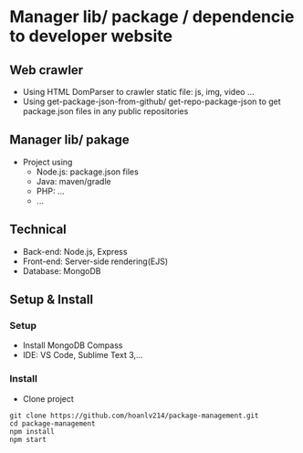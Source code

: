 # Manager lib/ package / dependencie to developer website

## Web crawler
- Using HTML DomParser to crawler static file: js, img, video ...
- Using get-package-json-from-github/ get-repo-package-json to get package.json files in any public repositories

## Manager lib/ pakage
- Project using 
  - Node.js: package.json files
  - Java: maven/gradle
  - PHP: ...
  - ...
  
## Technical
- Back-end: Node.js, Express
- Front-end: Server-side rendering(EJS)
- Database: MongoDB

## Setup & Install

### Setup
- Install MongoDB Compass
- IDE: VS Code, Sublime Text 3,...

### Install

- Clone project 
```
git clone https://github.com/hoanlv214/package-management.git
cd package-management
npm install
npm start
```
